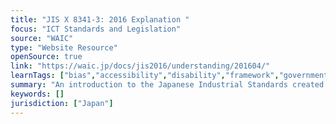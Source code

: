 ```yaml
---
title: "JIS X 8341-3: 2016 Explanation "
focus: "ICT Standards and Legislation"
source: "WAIC"
type: "Website Resource"
openSource: true
link: "https://waic.jp/docs/jis2016/understanding/201604/"
learnTags: ["bias","accessibility","disability","framework","government","ict","regulation","rights"]
summary: "An introduction to the Japanese Industrial Standards created by Japan's Web Accessibility Infrastructure Committee."
keywords: []
jurisdiction: ["Japan"]
---
```

